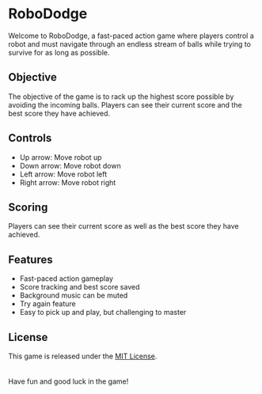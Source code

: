 # RoboDodge
Welcome to RoboDodge, a fast-paced action game where players control a robot and must navigate through an endless stream of balls while trying to survive for as long as possible.

## Objective
The objective of the game is to rack up the highest score possible by avoiding the incoming balls. Players can see their current score and the best score they have achieved.

 ## Controls
 * Up arrow: Move robot up
 * Down arrow: Move robot down
 * Left arrow: Move robot left
 * Right arrow: Move robot right

 ## Scoring
 Players can see their current score as well as the best score they have achieved.

 ## Features
 * Fast-paced action gameplay
 * Score tracking and best score saved
 * Background music can be muted
 * Try again feature
 * Easy to pick up and play, but challenging to master

 ## License
 This game is released under the [MIT License](https://opensource.org/licenses/MIT).
 <br>
 <br>
 <br>
Have fun and good luck in the game!






  

 
